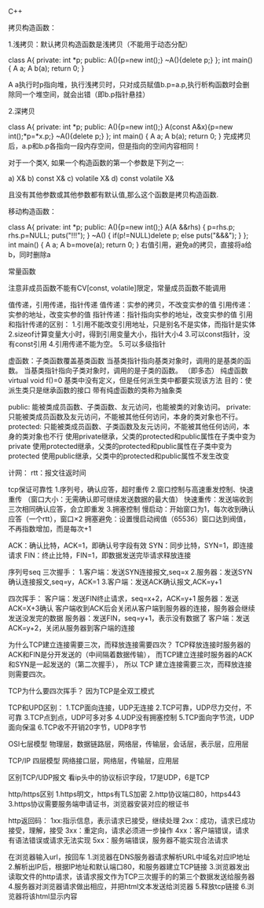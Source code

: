 C++

拷贝构造函数：

1.浅拷贝：默认拷贝构造函数是浅拷贝（不能用于动态分配）

class A{
private:
    int *p;
public:
    A(){p=new int();}
    ~A(){delete p;}
};
int main()
{
    A a;
    A b(a);
    return 0;
}

A a执行时p指向堆，执行浅拷贝时，只对成员赋值b.p=a.p,执行析构函数时会删除同一个堆空间，就会出错（即b.p指针悬挂）

2.深拷贝

class A{
private:
    int *p;
public:
    A(){p=new int();}
    A(const A&x){p=new int();*p=*x.p;}
    ~A(){delete p;}
};
int main()
{
    A a;
    A b(a);
    return 0;
}
完成拷贝后，a.p和b.p各指向一段内存空间，但是指向的空间内容相同！

对于一个类X, 如果一个构造函数的第一个参数是下列之一:

   a) X&
   b) const X&
   c) volatile X&
   d) const volatile X&
   
且没有其他参数或其他参数都有默认值,那么这个函数是拷贝构造函数.

移动构造函数：

class A{
private:
    int *p;
public:
    A(){p=new int();}
    A(A &&rhs)
    {
        p=rhs.p;
        rhs.p=NULL;
        puts("!!!");
    }
    ~A()
    {
        if(p!=NULL)delete p;
        else puts("&&&");
    }
};
int main()
{
    A a;
    A b=move(a);
    return 0;
}
右值引用，避免a的拷贝，直接将a给b，同时删除a

常量函数

注意非成员函数不能有CV[const, volatile]限定，常量成员函数不能调用

值传递，引用传递，指针传递
值传递：实参的拷贝，不改变实参的值
引用传递：实参的地址，改变实参的值
指针传递：指针指向实参的地址，改变实参的值
引用和指针传递的区别：
1.引用不能改变引用地址，只是别名不是实体，而指针是实体
2.sizeof计算变量大小时，得到引用变量大小，指针大小4
3.可以const指针，没有const引用
4.引用传递不能为空。
5.可以多级指针

虚函数：子类函数覆盖基类函数
当基类指针指向基类对象时，调用的是基类的函数。
当基类指针指向子类对象时，调用的是子类的函数。
（即多态）
纯虚函数virtual void f()=0
基类中没有定义，但是任何派生类中都要实现该方法
目的：使派生类只是继承函数的接口
带有纯虚函数的类称为抽象类

public: 能被类成员函数、子类函数、友元访问，也能被类的对象访问。 
private: 只能被类成员函数及友元访问，不能被其他任何访问，本身的类对象也不行。 
protected: 只能被类成员函数、子类函数及友元访问，不能被其他任何访问，本身的类对象也不行
使用private继承，父类的protected和public属性在子类中变为private 
使用protected继承，父类的protected和public属性在子类中变为protected 
使用public继承，父类中的protected和public属性不发生改变



计网：
rtt：报文往返时间

tcp保证可靠性
1.序列号，确认应答，超时重传
2.窗口控制与高速重发控制、快速重传
（窗口大小：无需确认即可继续发送数据的最大值）
快速重传：发送端收到三次相同确认应答，会立即重发
3.拥塞控制
慢启动：开始窗口为1，每次收到确认应答（一个rtt），窗口×2
拥塞避免：设置慢启动阀值（65536）窗口达到阀值，不再指数增加，而是每次+1

ACK：确认比特，ACK=1，即确认号字段有效
SYN：同步比特，SYN=1，即连接请求
FIN：终止比特，FIN=1，即数据发送完毕请求释放连接

序列号seq
三次握手：
1.客户端：发送SYN连接报文,seq=x
2.服务器：发送SYN确认连接报文,seq=y，ACK=1
3.客户端：发送ACK确认报文,ACK=y+1

四次挥手：
客户端：发送FIN终止请求，seq=x+2，ACK=y+1
服务器：发送ACK=X+3确认
客户端收到ACK后会关闭从客户端到服务器的连接，服务器会继续发送没发完的数据
服务器：发送FIN，seq=y+1，表示没有数据了
客户端：发送ACK=y+2，关闭从服务器到客户端的连接

为什么TCP建立连接需要三次，而释放连接需要四次？
TCP释放连接时服务器的ACK和FIN是分开发送的（中间隔着数据传输），
而TCP建立连接时服务器的ACK和SYN是一起发送的（第二次握手），
所以 TCP 建立连接需要三次，而释放连接则需要四次。

TCP为什么要四次挥手？
因为TCP是全双工模式

TCP和UPD区别：
1.TCP面向连接，UDP无连接
2.TCP可靠，UDP尽力交付，不可靠
3.TCP点到点，UDP可多对多
4.UDP没有拥塞控制
5.TCP面向字节流，UDP面向保温
6.TCP收不开销20字节，UDP8字节

OSI七层模型
物理层，数据链路层，网络层，传输层，会话层，表示层，应用层

TCP/IP 四层模型
网络接口层，网络层，传输层，应用层

区别TCP/UDP报文
看ip头中的协议标识字段，17是UDP，6是TCP

http/https区别
1.https明文，https有TLS加密
2.http协议端口80，https443
3.https协议需要服务端申请证书，浏览器安装对应的根证书

http返回码：
1xx:指示信息，表示请求已接受，继续处理
2xx：成功，请求已成功接受，理解，接受
3xx：重定向，请求必须进一步操作
4xx：客户端错误，请求有语法错误或请求无法实现
5xx：服务端错误，服务器不能实现合法请求

在浏览器输入url，按回车
1.浏览器在DNS服务器请求解析URL中域名对应IP地址
2.解析出IP后，根据IP地址和默认端口80，和服务器建立TCP链接
3.浏览器发出读取文件的http请求，该请求报文作为TCP三次握手的的第三个数据发送给服务器
4.服务器对浏览器请求做出相应，并把html文本发送给浏览器
5.释放tcp链接
6.浏览器将该html显示内容
